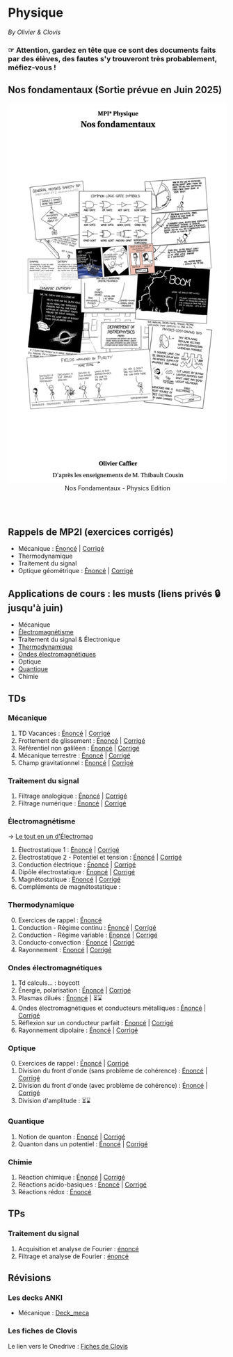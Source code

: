 # Physique 
_By Olivier & Clovis_
### ☞  Attention, gardez en tête que ce sont des documents faits par des élèves, des fautes s'y trouveront très probablement, méfiez-vous !


## Nos fondamentaux (Sortie prévue en Juin 2025)
<div align="center"> <img src="/misc/images/fondamentaux_physique.png" alt="Physique" width="600"/> </div>
<div align="center"> Nos Fondamentaux - Physics Edition  </div>

<br /> 
<br /> 
<br /> 




## Rappels de MP2I (exercices corrigés)
  * Mécanique : [Énoncé](/physique/td/meca/khube_physics_td_vacances_enonce.pdf) | [Corrigé](/physique/td/meca/khube_physics_td_vacances_corrige.pdf)
  * Thermodynamique
  * Traitement du signal
  * Optique géométrique : [Énoncé](/physique/td/optique/physique_khube_optique_td0_enonce.pdf) | [Corrigé](/physique/td/optique/physique_khube_optique_td0_corrige.pdf)

## Applications de cours : les musts (liens privés 🔒 jusqu'à juin)
   * Mécanique
   * [Électromagnétisme](https://drive.google.com/file/d/1Oo896rrD9vw_sRJv7coTWOBAeW7A0ByS/view?usp=drive_link)
   * Traitement du signal & Électronique
   * [Thermodynamique](https://drive.google.com/file/d/1XVcaOlOZ5tawZzUvprxIhI2NWRSXhvvu/view?usp=sharing)
   * [Ondes électromagnétiques](https://drive.google.com/file/d/1wr4Rm_JiMwVu44XSX-ME8eS4K96SOxbu/view?usp=sharing)
   * Optique
   * [Quantique](https://drive.google.com/file/d/1718QoXx6eMnPEFVSFyq3Cckxv6wPKx8q/view?usp=sharing)
   * Chimie

## TDs

### Mécanique 
   1. TD Vacances : [Énoncé](/physique/td/meca/khube_physics_td_vacances_enonce.pdf) | [Corrigé](/physique/td/meca/khube_physics_td_vacances_corrige.pdf)
   2. Frottement de glissement : [Énoncé](/physique/td/meca/meca_TD1_enonce.pdf) | [Corrigé](/physique/td/meca/meca_TD1_corrige.pdf)
   3. Référentiel non galiléen : [Énoncé](/physique/td/meca/meca_TD2_enonce.pdf) | [Corrigé](/physique/td/meca/meca_TD2_corrige.pdf)
   4. Mécanique terrestre : [Énoncé](/physique/td/meca/meca_TD3_enonce.pdf) | [Corrigé](/physique/td/meca/meca_TD3_corrige.pdf)
   5. Champ gravitationnel : [Énoncé](/physique/td/meca/meca_TD4_enonce.pdf) | [Corrigé](/physique/td/meca/meca_TD4_corrige.pdf) 

### Traitement du signal
   1. Filtrage analogique : [Énoncé](/physique/td/signal/signal_TD1_enonce.pdf) | [Corrigé](/physique/td/signal/signal_TD1_corrige.pdf)
   2. Filtrage numérique : [Énoncé](/physique/td/signal/signal_TD2_enonce.pdf) | [Corrigé](/physique/td/signal/signal_TD2_corrige.pdf)

### Électromagnétisme 
→ [Le tout en un d'Électromag](/physique/td/electromag/physique_khube_electromag_tds_enonces.pdf)
   1. Électrostatique 1 : [Énoncé](/physique/td/electromag/electromag_TD1_enonce.pdf) | [Corrigé](/physique/td/electromag/electromag_TD1_corrige.pdf) 
   2. Électrostatique 2 - Potentiel et tension : [Énoncé](/physique/td/electromag/electromag_TD2_enonce.pdf) | [Corrigé](/physique/td/electromag/electromag_TD2_corrige.pdf)
   3. Conduction électrique : [Énoncé](/physique/td/electromag/electromag_TD3_enonce.pdf) | [Corrigé](/physique/td/electromag/electromag_TD3_corrige.pdf) 
   4. Dipôle électrostatique : [Énoncé](/physique/td/electromag/electromag_TD4_enonce.pdf) |  [Corrigé](/physique/td/electromag/electromag_TD4_corrige.pdf) 
   5. Magnétostatique : [Énoncé](/physique/td/electromag/electromag_TD5_enonce.pdf) | [Corrigé](/physique/td/electromag/electromag_TD5_corrige.pdf) 
   6. Compléments de magnétostatique :

### Thermodynamique 
   0. Exercices de rappel : [Énoncé](/physique/td/thermo/thermo_TD0_enonce.pdf)
   1. Conduction - Régime continu : [Énoncé](/physique/td/thermo/thermo_TD1_enonce.pdf) | [Corrigé](/physique/td/thermo/thermo_TD1_corrige.pdf) 
   2. Conduction - Régime variable : [Énoncé](/physique/td/thermo/thermo_TD2_enonce.pdf) | [Corrigé](/physique/td/thermo/thermo_TD2_corrige.pdf) 
   3. Conducto-convection : [Énoncé](/physique/td/thermo/thermo_TD3_enonce.pdf) | [Corrigé](/physique/td/thermo/thermo_TD3_corrige.pdf) 
   4. Rayonnement : [Énoncé](/physique/td/thermo/thermo_TD4_enonce.pdf) | [Corrigé](/physique/td/thermo/thermo_TD4_corrige.pdf) 

### Ondes électromagnétiques
  1. Td calculs… : boycott
  2. Énergie, polarisation : [Énoncé](/physique/td/electromag/ondes_TD2_enonce.pdf) | [Corrigé](/physique/td/electromag/ondes_TD2_corrige.pdf)
  3. Plasmas dilués : [Énoncé](/physique/td/electromag/ondes_TD3_enonce.pdf) | ⏳⌛️
  4. Ondes électromagnétiques et conducteurs métalliques : [Énoncé](/physique/td/electromag/ondes_TD4_enonce.pdf) | [Corrigé](/physique/td/electromag/ondes_TD4_corrige.pdf)
  5. Réflexion sur un conducteur parfait : [Énoncé](/physique/td/electromag/ondes_TD5_enonce.pdf) | [Corrigé](/physique/td/electromag/ondes_TD5_corrige.pdf)
  6. Rayonnement dipolaire : [Énoncé](/physique/td/electromag/ondes_TD6_enonce.pdf) | [Corrigé](/physique/td/electromag/ondes_TD6_corrige.pdf)

### Optique 
  0. Exercices de rappel : [Énoncé](/physique/td/optique/optique_TD0_enonce.pdf) | [Corrigé](/physique/td/optique/optique_TD0_corrige.pdf)
  1. Division du front d'onde (sans problème de cohérence) : [Énoncé](/physique/td/optique/optique_TD1_enonce.pdf) | [Corrigé](/physique/td/optique/optique_TD1_corrige.pdf)
  2. Division du front d'onde (avec problème de cohérence) : [Énoncé](/physique/td/optique/optique_TD2_enonce.pdf) | [Corrigé](/physique/td/optique/optique_TD2_corrige.pdf)
  3. Division d'amplitude : ⏳⌛️

### Quantique 
  1. Notion de quanton : [Énoncé](/physique/td/quantique/quantique_TD1_enonce.pdf) | [Corrigé](/physique/td/quantique/quantique_TD1_corrige.pdf)
  2. Quanton dans un potentiel : [Énoncé](/physique/td/quantique/quantique_TD2_enonce.pdf) | [Corrigé](/physique/td/quantique/quantique_TD2_corrige.pdf)

### Chimie
  1. Réaction chimique : [Énoncé](/physique/td/chimie/chimie_TD1_enonce.pdf) | [Corrigé](/physique/td/chimie/chimie_TD1_corrige.pdf)
  2. Réactions acido-basiques : [Énoncé](/physique/td/chimie/chimie_TD2_enonce.pdf) | [Corrigé](/physique/td/chimie/chimie_TD2_corrige.pdf)
  3. Réactions rédox : [Énoncé](/physique/td/chimie/chimie_TD3_enonce.pdf)

     
## TPs

### Traitement du signal 
   1. Acquisition et analyse de Fourier : [énoncé](/physique/tp/signal/physique_khube_TP1_enonce.pdf)
   2. Filtrage et analyse de Fourier : [énoncé](/physique/tp/signal/physique_khube_TP1_enonce.pdf)
## Révisions

### Les decks ANKI
   * Mécanique : [Deck_meca](/physique/anki/anki_meca.apkg)
### Les fiches de Clovis 
 Le lien vers le Onedrive : [Fiches de Clovis](https://onedrive.live.com/?authkey=%21AKAyskL%5FuKhhXtE&id=247C42F66BD86EF0%213959&cid=247C42F66BD86EF0)
